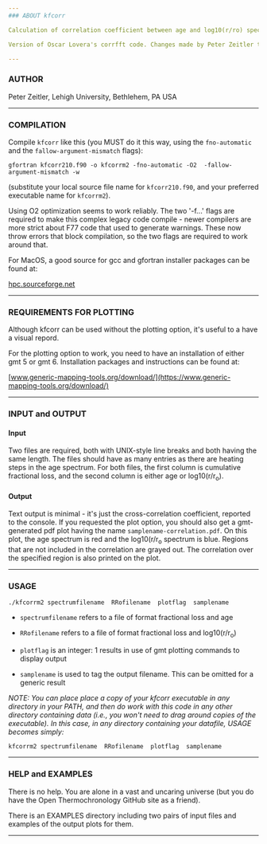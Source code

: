 ```yaml
---
### ABOUT kfcorr

Calculation of correlation coefficient between age and log10(r/ro) spectra.

Version of Oscar Lovera's corrfft code. Changes made by Peter Zeitler to permit simpler input and output, and to plot results if the user has the gmt package installed.

---
```

### AUTHOR

Peter Zeitler, Lehigh University, Bethlehem, PA USA

---
### COMPILATION

Compile `kfcorr` like this (you MUST do it this way, using the `fno-automatic` and the `fallow-argument-mismatch` flags):

`gfortran kfcorr210.f90 -o kfcorrm2 -fno-automatic -O2  -fallow-argument-mismatch -w`

(substitute your local source file name for `kfcorr210.f90`, and your preferred executable name for `kfcorrm2`).

Using O2 optimization seems to work reliably. The two '-f...' flags are required to make this complex legacy code compile - newer compilers are more strict about F77
code that used to generate warnings. These now throw errors that block compilation, so the two flags are required to work around that.

For MacOS, a good source for gcc and gfortran installer packages can be found at:

[hpc.sourceforge.net](https://hpc.sourceforge.net)

---
### REQUIREMENTS FOR PLOTTING

Although kfcorr can be used without the plotting option, it's useful to a have a visual repord.

For the plotting option to work, you need to have an installation of either gmt 5 or gmt 6. Installation packages and instructions can be found at:

[www.generic-mapping-tools.org/download/](https://www.generic-mapping-tools.org/download/)

---
### INPUT and OUTPUT

#### Input

Two files are required, both with UNIX-style line breaks and both having the same length. The files should have as many entries as there are heating steps in the age spectrum. For both files, the first column is cumulative fractional loss, and the second column is either age or log10(r/r<sub>o</sub>).

#### Output

Text output is minimal - it's just the cross-correlation coefficient, reported to the console. If you requested the plot option, you should also get a gmt-generated pdf plot having the name `samplename-correlation.pdf`. On this plot, the age spectrum is red and the log10(r/r<sub>o</sub> spectrum is blue. Regions that are not included in the correlation are grayed out. The correlation over the specified region is also printed on the plot.

---
### USAGE

`./kfcorrm2 spectrumfilename  RRofilename  plotflag  samplename`

- `spectrumfilename` refers to a file of format fractional loss and age 

- `RRofilename` refers to a file of format fractional loss and log10(r/r<sub>o</sub>)

- `plotflag` is an integer: 1 results in use of gmt plotting commands to display output

- `samplename` is used to tag the output filename. This can be omitted for a generic result

*NOTE: You can place place a copy of your kfcorr executable in any directory in your PATH, and then do work with this code in any other directory containing data (i.e., you won't need to drag around copies of the executable). In this case, in any directory containing your datafile, USAGE becomes simply:*

`kfcorrm2 spectrumfilename  RRofilename  plotflag  samplename`


---
### HELP and EXAMPLES

There is no help. You are alone in a vast and uncaring universe (but you do have the Open Thermochronology GitHub site as a friend).

There is an EXAMPLES directory including two pairs of input files and examples of the output plots for them.

---
